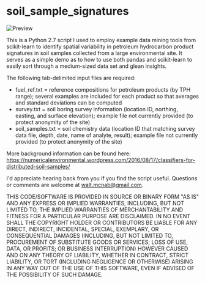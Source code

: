 # soil_sample_signatures

![Preview](https://numericalenvironmental.files.wordpress.com/2016/08/scatter-plots.jpg?w=616)

This is a Python 2.7 script I used to employ example data mining tools from scikit-learn to identify spatial variability in petroleum hydrocarbon product signatures in soil samples collected from a large environmental site. It serves as a simple demo as to how to use both pandas and scikit-learn to easily sort through a medium-sized data set and glean insights.

The following tab-delimited input files are required:

* fuel_ref.txt = reference compositions for petroleum products (by TPH range); several examples are included for each product so that averages and standard deviations can be computed
* survey.txt = soil boring survey information (location ID, northing, easting, and surface elevation); example file not currently provided (to protect anonymity of the site)
* soil_samples.txt = soil chemistry data (location ID that matching survey data file, depth, date, name of analyte, result); example file not currently provided (to protect anonymity of the site)

More background information can be found here: https://numericalenvironmental.wordpress.com/2016/08/17/classifiers-for-distributed-soil-samples/

I'd appreciate hearing back from you if you find the script useful. Questions or comments are welcome at walt.mcnab@gmail.com. 

THIS CODE/SOFTWARE IS PROVIDED IN SOURCE OR BINARY FORM "AS IS" AND ANY EXPRESS OR IMPLIED WARRANTIES, INCLUDING, BUT NOT LIMITED TO, THE IMPLIED WARRANTIES OF MERCHANTABILITY AND FITNESS FOR A PARTICULAR PURPOSE ARE DISCLAIMED. IN NO EVENT SHALL THE COPYRIGHT HOLDER OR CONTRIBUTORS BE LIABLE FOR ANY DIRECT, INDIRECT, INCIDENTAL, SPECIAL, EXEMPLARY, OR CONSEQUENTIAL DAMAGES (INCLUDING, BUT NOT LIMITED TO, PROCUREMENT OF SUBSTITUTE GOODS OR SERVICES; LOSS OF USE, DATA, OR PROFITS; OR BUSINESS INTERRUPTION) HOWEVER CAUSED AND ON ANY THEORY OF LIABILITY, WHETHER IN CONTRACT, STRICT LIABILITY, OR TORT (INCLUDING NEGLIGENCE OR OTHERWISE) ARISING IN ANY WAY OUT OF THE USE OF THIS SOFTWARE, EVEN IF ADVISED OF THE POSSIBILITY OF SUCH DAMAGE.
